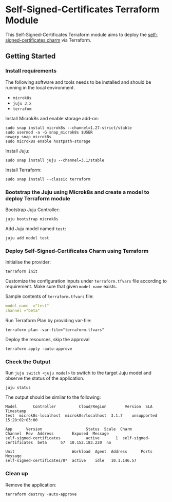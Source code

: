 # Self-Signed-Certificates Terraform Module 

This Self-Signed-Certificates Terraform module aims to deploy the [self-signed-certificates charm](https://charmhub.io/self-signed-certificates?channel=latest/beta) via Terraform.

## Getting Started

### Install requirements

The following software and tools needs to be installed and should be running in the local environment.

- `microk8s`
- `juju 3.x`
- `terrafom`

Install Microk8s and enable storage add-on:

```console
sudo snap install microk8s --channel=1.27-strict/stable
sudo usermod -a -G snap_microk8s $USER
newgrp snap_microk8s
sudo microk8s enable hostpath-storage
```

Install Juju:

```console
sudo snap install juju --channel=3.1/stable
```

Install Terraform:

```console
sudo snap install --classic terraform
```

### Bootstrap the Juju using Microk8s and create a model to deploy Terraform module

Bootstrap Juju Controller:

```console
juju bootstrap microk8s
```

Add Juju model named `test`:

```console
juju add model test
```

### Deploy Self-Signed-Certificates Charm using Terraform

Initialise the provider:

```console
terraform init
```

Customize the configuration inputs under `terraform.tfvars` file according to requirement. Make sure that given `model-name` exists.

Sample contents of `terraform.tfvars` file:

```yaml
model_name  ="test"
channel ="beta"
```

Run Terraform Plan by providing var-file:

```console
terraform plan -var-file="terraform.tfvars" 
```

Deploy the resources, skip the approval

```console
terraform apply -auto-approve 
```

### Check the Output

Run `juju switch <juju model>` to switch to the target Juju model and observe the status of the application.

```console
juju status
```

The output should be similar to the following:

```console
Model       Controller          Cloud/Region        Version  SLA          Timestamp
test  microk8s-localhost  microk8s/localhost  3.1.7    unsupported  15:28:02+03:00

App      Version                   Status  Scale  Charm                     Channel  Rev  Address        Exposed  Message
self-signed-certificates           active       1  self-signed-certificates  beta      57  10.152.183.220  no      

Unit                         Workload  Agent  Address      Ports  Message
self-signed-certificates/0*  active    idle   10.1.146.57 
```

### Clean up 

Remove the application:

```console
terraform destroy -auto-approve
```

